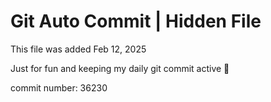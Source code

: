 # Git Auto Commit | Hidden File

This file was added Feb 12, 2025

Just for fun and keeping my daily git commit active 🤪

commit number: 36230
